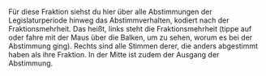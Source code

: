 Für diese Fraktion siehst du hier über alle Abstimmungen der Legislaturperiode hinweg das Abstimmverhalten, kodiert nach der Fraktionsmehrheit.
Das heißt, links steht die Fraktionsmehrheit (tippe auf oder fahre mit der Maus über die Balken, um zu sehen, worum es bei der Abstimmung ging).
Rechts sind alle Stimmen derer, die anders abgestimmt haben als ihre Fraktion.
In der Mitte ist zudem der Ausgang der Abstimmung.
